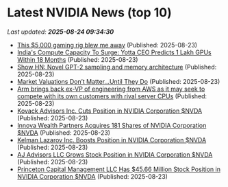 # Latest NVIDIA News (top 10)
_Last updated: **2025-08-24 09:34:30**_

- [This $5,000 gaming rig blew me away](https://www.androidauthority.com/alienware-area-51-review-3584229/) (Published: 2025-08-23)
- [India's Compute Capacity To Surge: Yotta CEO Predicts 1 Lakh GPUs Within 18 Months](https://www.ndtvprofit.com/technology/indias-compute-capacity-to-surge-yotta-ceo-predicts-1-lakh-gpus-within-18-months) (Published: 2025-08-23)
- [Show HN: Novel GPT-2 sampling and memory architecture](https://github.com/oldwalls/golem) (Published: 2025-08-23)
- [Market Valuations Don’t Matter…Until They Do](https://realinvestmentadvice.com/resources/blog/market-valuations-dont-matter-until-they-do/) (Published: 2025-08-23)
- [Arm brings back ex-VP of engineering from AWS as it may seek to compete with its own customers with rival server CPUs](https://www.techradar.com/pro/arm-brings-back-ex-vp-of-engineering-from-aws-as-it-may-seek-to-compete-with-its-own-customers-with-rival-server-cpus) (Published: 2025-08-23)
- [Kovack Advisors Inc. Cuts Position in NVIDIA Corporation $NVDA](https://www.etfdailynews.com/2025/08/23/kovack-advisors-inc-cuts-position-in-nvidia-corporation-nvda/) (Published: 2025-08-23)
- [Innova Wealth Partners Acquires 181 Shares of NVIDIA Corporation $NVDA](https://www.etfdailynews.com/2025/08/23/innova-wealth-partners-acquires-181-shares-of-nvidia-corporation-nvda/) (Published: 2025-08-23)
- [Kelman Lazarov Inc. Boosts Position in NVIDIA Corporation $NVDA](https://www.etfdailynews.com/2025/08/23/kelman-lazarov-inc-boosts-position-in-nvidia-corporation-nvda/) (Published: 2025-08-23)
- [AJ Advisors LLC Grows Stock Position in NVIDIA Corporation $NVDA](https://www.etfdailynews.com/2025/08/23/aj-advisors-llc-grows-stock-position-in-nvidia-corporation-nvda/) (Published: 2025-08-23)
- [Princeton Capital Management LLC Has $45.66 Million Stock Position in NVIDIA Corporation $NVDA](https://www.etfdailynews.com/2025/08/23/princeton-capital-management-llc-has-45-66-million-stock-position-in-nvidia-corporation-nvda/) (Published: 2025-08-23)
